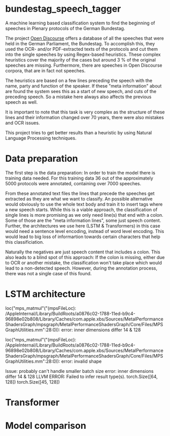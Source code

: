 # bundestag_speech_tagger
A machine learning based classification system to find the beginning of speeches in Plenary protocols of the German Bundestag.  

The project [Open Discourse](https://opendiscourse.de/) offers a database of all the speeches that were held in the German Parliament, the Bundestag.
To accomplish this, they used the OCR- and/or PDF-extracted texts of the protocols and cut them into the single speeches by using Regex-based heuristics.
These complex heuristics cover the majority of the cases but around 3 % of the original speeches are missing.
Furthermore, there are speeches in Open Discourse corpora, that are in fact not speeches.

The heuristics are based on a few lines preceding the speech with the name, party and function of the speaker.
If these "meta information" about are found the system sees this as a start of new speech, and cuts of the preceding speech.
So a mistake here always also affects the previous speech as well.

It is important to note that this task is very complex as the structure of these lines and their information changed over 70 years,
there were also mistakes and OCR issues.

This project tries to get better results than a heuristic by using Natural Language Processing techniques.

# Data preparation
The first step is the data preparation: In order to train the model there is training data needed.
For this training data 36 out of the approximately 5000 protocols were annotated, containing over 7000 speeches.

From these annotated text files the lines that precede the speeches get extracted as they are what we want to classify. 
An possible alternative would obviously to use the whole text body and train it to insert tags where a new speech starts.
While this is a viable approach, the classification of single lines is more promising as we only need line(s) that end with a colon.
Some of those are the "meta information lines", some just speech content.
Further, the architectures we use here (LSTM & Transformers) in this case would need a sentence level encoding, instead of word level encoding. This would lead to big loss of informartion towards certain characters that help this classificiation.

Naturally the negatives are just speech content that includes a colon.
This also leads to a blind spot of this approach: If the colon is missing, either due to OCR or another mistake, 
the classification won't take place which would lead to a non-detected speech.
However, during the annotation process, there was not a single case of this found.

# LSTM architecture
loc("mps_matmul"("(mpsFileLoc): /AppleInternal/Library/BuildRoots/a0876c02-1788-11ed-b9c4-96898e02b808/Library/Caches/com.apple.xbs/Sources/MetalPerformanceShadersGraph/mpsgraph/MetalPerformanceShadersGraph/Core/Files/MPSGraphUtilities.mm":28:0)): error: inner dimensions differ 14 & 128

loc("mps_matmul"("(mpsFileLoc): /AppleInternal/Library/BuildRoots/a0876c02-1788-11ed-b9c4-96898e02b808/Library/Caches/com.apple.xbs/Sources/MetalPerformanceShadersGraph/mpsgraph/MetalPerformanceShadersGraph/Core/Files/MPSGraphUtilities.mm":28:0)): error: invalid shape

Issue: probably can't handle smaller batch size
 error: inner dimensions differ 14 & 128
LLVM ERROR: Failed to infer result type(s).
torch.Size([64, 128])
torch.Size([45, 128])

# Transformer

# Model comparison